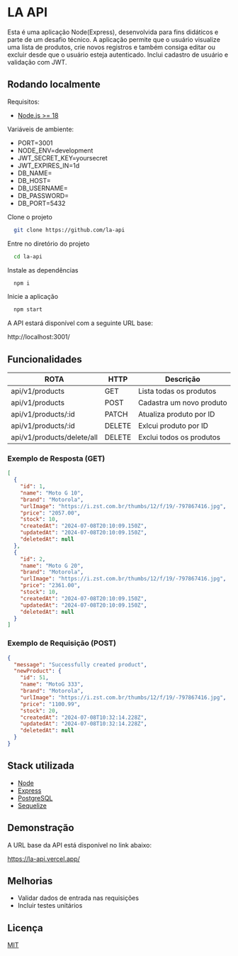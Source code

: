 # LA API

Esta é uma aplicação Node(Express), desenvolvida para fins didáticos e parte de um desafio técnico. A aplicação permite que o usuário visualize uma lista de produtos, crie novos registros e também consiga editar ou excluir desde que o usuário esteja autenticado. Inclui cadastro de usuário e validação com JWT.

## Rodando localmente

Requisitos:

- [Node.js >= 18](https://nodejs.org/en)

Variáveis de ambiente:

- PORT=3001
- NODE_ENV=development
- JWT_SECRET_KEY=yoursecret
- JWT_EXPIRES_IN=1d
- DB_NAME=
- DB_HOST=
- DB_USERNAME=
- DB_PASSWORD=
- DB_PORT=5432

Clone o projeto

```bash
  git clone https://github.com/la-api
```

Entre no diretório do projeto

```bash
  cd la-api
```

Instale as dependências

```bash
  npm i
```

Inicie a aplicação

```bash
  npm start
```

A API estará disponível com a seguinte URL base:

http://localhost:3001/

## Funcionalidades

| ROTA                       | HTTP   | Descrição                |
| -------------------------- | ------ | ------------------------ |
| api/v1/products            | GET    | Lista todas os produtos  |
| api/v1/products            | POST   | Cadastra um novo produto |
| api/v1/products/:id        | PATCH  | Atualiza produto por ID  |
| api/v1/products/:id        | DELETE | Exlcui produto por ID    |
| api/v1/products/delete/all | DELETE | Exclui todos os produtos |

### Exemplo de Resposta (GET)

```json
[
  {
    "id": 1,
    "name": "Moto G 10",
    "brand": "Motorola",
    "urlImage": "https://i.zst.com.br/thumbs/12/f/19/-797867416.jpg",
    "price": "2057.00",
    "stock": 10,
    "createdAt": "2024-07-08T20:10:09.150Z",
    "updatedAt": "2024-07-08T20:10:09.150Z",
    "deletedAt": null
  },
  {
    "id": 2,
    "name": "Moto G 20",
    "brand": "Motorola",
    "urlImage": "https://i.zst.com.br/thumbs/12/f/19/-797867416.jpg",
    "price": "2361.00",
    "stock": 10,
    "createdAt": "2024-07-08T20:10:09.150Z",
    "updatedAt": "2024-07-08T20:10:09.150Z",
    "deletedAt": null
  }
]
```

### Exemplo de Requisição (POST)

```json
{
  "message": "Successfully created product",
  "newProduct": {
    "id": 51,
    "name": "MotoG 333",
    "brand": "Motorola",
    "urlImage": "https://i.zst.com.br/thumbs/12/f/19/-797867416.jpg",
    "price": "1100.99",
    "stock": 20,
    "createdAt": "2024-07-08T10:32:14.228Z",
    "updatedAt": "2024-07-08T10:32:14.228Z",
    "deletedAt": null
  }
}
```

## Stack utilizada

- [Node](https://nodejs.org/en)
- [Express](https://expressjs.com/pt-br/)
- [PostgreSQL](https://www.postgresql.org/docs/)
- [Sequelize](https://sequelize.org/)

## Demonstração

A URL base da API está disponível no link abaixo:

https://la-api.vercel.app/

## Melhorias

- Validar dados de entrada nas requisições
- Incluir testes unitários

## Licença

[MIT](https://choosealicense.com/licenses/mit/)
